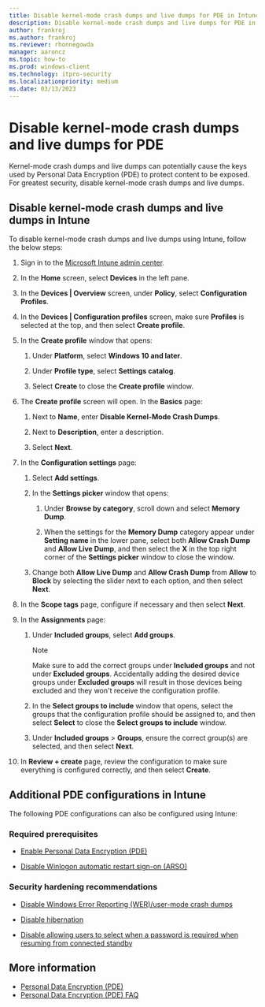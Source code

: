 ```yaml
---
title: Disable kernel-mode crash dumps and live dumps for PDE in Intune
description: Disable kernel-mode crash dumps and live dumps for PDE in Intune
author: frankroj
ms.author: frankroj
ms.reviewer: rhonnegowda
manager: aaroncz
ms.topic: how-to
ms.prod: windows-client
ms.technology: itpro-security
ms.localizationpriority: medium
ms.date: 03/13/2023
---
```


# Disable kernel-mode crash dumps and live dumps for PDE

Kernel-mode crash dumps and live dumps can potentially cause the keys used by Personal Data Encryption (PDE) to protect content to be exposed. For greatest security, disable kernel-mode crash dumps and live dumps.

## Disable kernel-mode crash dumps and live dumps in Intune

To disable kernel-mode crash dumps and live dumps using Intune, follow the below steps:

1. Sign in to the [Microsoft Intune admin center](https://go.microsoft.com/fwlink/?linkid=2109431).

1. In the **Home** screen, select **Devices** in the left pane.

1. In the **Devices | Overview** screen, under **Policy**, select **Configuration Profiles**.

1. In the **Devices | Configuration profiles** screen, make sure **Profiles** is selected at the top, and then select **Create profile**.

1. In the **Create profile** window that opens:

   1. Under **Platform**, select **Windows 10 and later**.

   1. Under **Profile type**, select **Settings catalog**.

   1. Select **Create** to close the **Create profile** window.

1. The **Create profile** screen will open. In the **Basics** page:

   1. Next to **Name**, enter **Disable Kernel-Mode Crash Dumps**.

   1. Next to **Description**, enter a description.

   1. Select **Next**.

1. In the **Configuration settings** page:

   1. Select **Add settings**.

   1. In the **Settings picker** window that opens:

      1. Under **Browse by category**, scroll down and select **Memory Dump**.

      1. When the settings for the **Memory Dump** category appear under **Setting name** in the lower pane, select both **Allow Crash Dump** and **Allow Live Dump**, and then select the **X** in the top right corner of the **Settings picker** window to close the window.

   1. Change both **Allow Live Dump** and **Allow Crash Dump** from **Allow** to **Block** by selecting the slider next to each option, and then select **Next**.

1. In the **Scope tags** page, configure if necessary and then select **Next**.

1. In the **Assignments** page:

   1. Under **Included groups**, select **Add groups**.

        > [!NOTE]
        >
        > Make sure to add the correct groups under **Included groups** and not under **Excluded groups**. Accidentally adding the desired device groups under **Excluded groups** will result in those devices being excluded and they won't receive the configuration profile.

   1. In the **Select groups to include** window that opens, select the groups that the configuration profile should be assigned to, and then select **Select** to close the **Select groups to include** window.

   1. Under **Included groups** > **Groups**, ensure the correct group(s) are selected, and then select **Next**.

1. In **Review + create** page, review the configuration to make sure everything is configured correctly, and then select **Create**.

## Additional PDE configurations in Intune

The following PDE configurations can also be configured using Intune:

### Required prerequisites

- [Enable Personal Data Encryption (PDE)](../pde-in-intune/intune-enable-pde.md)

- [Disable Winlogon automatic restart sign-on (ARSO)](../pde-in-intune/intune-disable-arso.md)

### Security hardening recommendations

- [Disable Windows Error Reporting (WER)/user-mode crash dumps](../pde-in-intune/intune-disable-wer.md)

- [Disable hibernation](../pde-in-intune/intune-disable-hibernation.md)

- [Disable allowing users to select when a password is required when resuming from connected standby](../pde-in-intune/intune-disable-password-connected-standby.md)

## More information

- [Personal Data Encryption (PDE)](../overview-pde.md)
- [Personal Data Encryption (PDE) FAQ](../faq-pde.yml)
